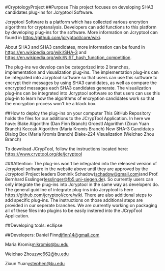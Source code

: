 #CryptologyProject
##Purpose
This project focuses on developing SHA3 candidates plug-ins for Jcryptool Software. 

Jcryptool Software is a platform which has collected various encrytion algorithms for cryptanalysis. Developers can add functions to this platform by developing plug-ins for the software. More information on Jcryptool can found in https://github.com/jcryptool/core/wiki.

About SHA3 and SHA3 candidates, more information can be found in https://en.wikipedia.org/wiki/SHA-3 and https://en.wikipedia.org/wiki/NIST_hash_function_competition.

The plug-ins we develop can be categorized into 2 branches, implementation and visualization plug-ins. The implementation plug-ins can be integrated into Jcryptool software so that users can use this software to encrypt their messages by using SHA3 candidates, as well as compare the encrypted messages each SHA3 candidates generate. The visualization plug-ins can be integrated into Jcryptool software so that users can use this plug-in to learn how the algorithms of encryption candidates work so that the encryption process won't be a black box.

##How to deploy the plug-ins on your computer
This GitHub Repository holds the files for our additions to the JCrypTool Application. In here we have:
Blake Algorithm (Dan Finn Branch)
Groestl Algorithm (Zixun Yuan Branch)
Keccak Algorithm (Maria Kromis Branch)
New SHA-3 Candidates Dialog Box (Maria Kromis Branch)
Blake-224 Visualization (Weichao Zhou Branch)

To download JCrypTool, follow the instructions located here:
https://www.cryptool.org/de/jcryptool

###Attention: 
The plug-ins won't be integrated into the released version of Jcryptool software in the website above until they are approved by the Jcryptool Project leaders Dominik Schadow(schadow@gmail.com)and Prof. Bernhard Esslinger(esslinger@fb5.uni-siegen.de). So currently users can only integrate the plug-ins into Jcryptool in the same way as developers do. The general guidline of integrate plug-ins into Jcryptool is here https://github.com/jcryptool/core/wiki. There are also additional steps to add specific plug-ins. The instructions on those additional steps are provided in our seperate branches.
We are currently working on packaging all of these files into plugins to be easily instered into the JCrypTool Application. 

##Developing tools:
ecllipse

##Developers:
Daniel Finn<djfinn14@gmail.com>

Maria Kromis<mlkromis@bu.edu>

Weichao Zhou<zwc662@bu.edu>

Zixun Yuan<ystephen@bu.edu>


